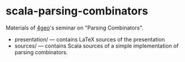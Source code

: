 # scala-parsing-combinators #

Materials of [4geo](https://github.com/4geo/)'s seminar on "Parsing Combinators".

* presentation/ — contains LaTeX sources of the presentation
* sources/ — contains Scala sources of a simple implementation of
  parsing combinators.

